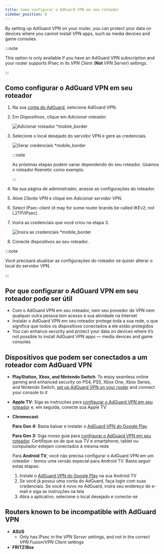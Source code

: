 ```yaml
---
title: Como configurar o AdGuard VPN em seu roteador
sidebar_position: 8
---
```


By setting up AdGuard VPN on your router, you can protect your data on devices where you cannot install VPN apps, such as media devices and game consoles.

:::note

This option is only available if you have an AdGuard VPN subscription and your router supports IPsec in its _VPN Client_ (**Not** _VPN Server_) settings.

:::

## Como configurar o AdGuard VPN em seu roteador

1. Na sua [conta do AdGuard](https://auth.adguard.com/login.html), selecione AdGuard VPN.

2. Em _Dispositivos_, clique em _Adicionar roteador_.

   ![Adicionar roteador \*mobile\_border](https://cdn.adguardvpn.com/content/kb/vpn/general/2_year.jpg)

3. Selecione o local desejado do servidor VPN e gere as credenciais.

   ![Gerar credenciais \*mobile\_border](https://cdn.adguardvpn.com/content/kb/vpn/general/configure_router.png)

   :::note

   As próximas etapas podem variar dependendo do seu roteador. Usamos o roteador Keenetic como exemplo.

   :::

4. Na sua página de administrador, acesse as configurações do roteador.

5. Ative _Cliente VPN_ e clique em _Adicionar servidor VPN_.

6. Select IPsec-client (it may for some router brands be called IKEv2; not L2TP/IPsec).

7. Insira as credenciais que você criou na etapa 3.

   ![Insira as credenciais \*mobile\_border](https://cdn.adguardvpn.com/content/kb/vpn/general/vpn_connection.jpg)

8. Conecte dispositivos ao seu roteador.

:::note

Você precisará atualizar as configurações do roteador se quiser alterar o local do servidor VPN.

:::

## Por que configurar o AdGuard VPN em seu roteador pode ser útil

- Com o AdGuard VPN em seu roteador, nem seu provedor de VPN nem qualquer outra pessoa tem acesso à sua atividade na Internet
- Instalar o AdGuard VPN em seu roteador protege toda a sua rede, o que significa que todos os dispositivos conectados a ele estão protegidos
- You can enhance security and protect your data on devices where it’s not possible to install AdGuard VPN apps — media devices and game consoles

## Dispositivos que podem ser conectados a um roteador com AdGuard VPN

- **PlayStation, Xbox, and Nintendo Switch**: To enjoy seamless online gaming and enhanced security on PS4, PS5, Xbox One, Xbox Series, and Nintendo Switch, [set up AdGuard VPN on your router](#how-to-set-up-adguard-vpn-on-your-router) and connect your console to it

- **Apple TV**: Siga as instruções para [configurar o AdGuard VPN em seu roteador](#como-configurar-o-adguard-vpn-em-seu-roteador) e, em seguida, conecte sua Apple TV

- **Chromecast**:

  **Para Gen 4:** Basta baixar e instalar o [AdGuard VPN do Google Play](https://play.google.com/store/apps/details?id=com.adguard.vpn)

  **Para Gen 3:** Siga nosso guia para [configurar o AdGuard VPN em seu roteador](#como-configurar-o-adguard-vpn-em-seu-roteador). Certifique-se de que sua TV e smartphone, tablet ou computador estejam conectados à mesma rede

  Para **Android TV**, você não precisa configurar o AdGuard VPN em um roteador - temos uma versão especial para Android TV. Basta seguir estas etapas:

  1. Instale o [AdGuard VPN do Google Play](https://play.google.com/store/apps/details?id=com.adguard.vpn) na sua Android TV
  2. Se você já possui uma conta do AdGuard, faça login com suas credenciais. Se você é novo no AdGuard, insira seu endereço de e-mail e siga as instruções na tela
  3. Abra o aplicativo, selecione o local desejado e conecte-se

## Routers known to be incompatible with AdGuard VPN

- **ASUS**
  - Only has IPsec in the _VPN Server_ settings, and not in the correct _VPN Fusion_/_VPN Client_ settings
- **FRITZ!Box**
